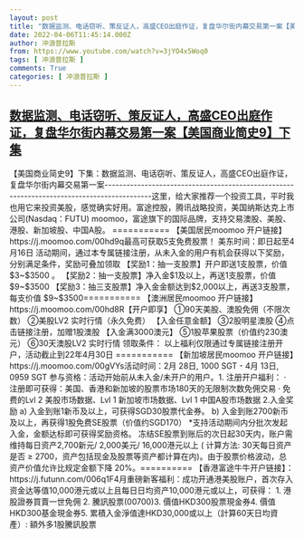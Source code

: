 ```yaml
---
layout: post
title: "数据监测、电话窃听、策反证人，高盛CEO出庭作证，复盘华尔街内幕交易第一案【美国商业简史9】下集"
date: 2022-04-06T11:45:14.000Z
author: 冲浪普拉斯
from: https://www.youtube.com/watch?v=3jYO4x5Woq0
tags: [ 冲浪普拉斯 ]
comments: True
categories: [ 冲浪普拉斯 ]
---
```

<!--1649245514000-->
[数据监测、电话窃听、策反证人，高盛CEO出庭作证，复盘华尔街内幕交易第一案【美国商业简史9】下集](https://www.youtube.com/watch?v=3jYO4x5Woq0)
------

<div>
【美国商业简史9】下集：数据监测、电话窃听、策反证人，高盛CEO出庭作证，复盘华尔街内幕交易第一案-------------------------------------------------------------------------------------------这里，给大家推荐一个投资工具，平时我也用它来投资美股，感觉确实好用。富途控股，腾讯战略投资，美国纳斯达克上市公司(Nasdaq：FUTU) moomoo，富途旗下的国际品牌，支持交易澳股、美股、港股、新加坡股、中国A股。 =========== 【美国居民moomoo 开户链接】https://j.moomoo.com/00hd9q最高可获取5支免费股票！ 美东时间：即日起至4月16日 活动期间，通过本专属链接注册，从未入金的用户有机会获得以下奖励，分别满足条件，奖励可叠加领取 【奖励1：抽一支股票】开户即送1支股票，价值 $3~$3500 。 【奖励2：抽一支股票】净入金$1及以上，再送1支股票，价值 $9~$3500  【奖励3：抽三支股票】净入金金额达到$2,000以上，再送3支股票，每支价值 $9~$3500=========== 【澳洲居民moomoo 开户链接】https://j.moomoo.com/00hd8R【开户即享】 ①90天美股、澳股免佣（不限次数） ②美股LV2 实时行情（永久免费） 【入金任意金额】 ③2股明星澳股 ④点击链接注册，加赠1股澳股 【入金满3000澳元】 ⑤1股苹果股票（价值约230澳元） ⑥30天澳股LV2 实时行情 领取条件： 以上福利仅限通过专属链接注册开户，活动截止到22年4月30日 =========== 【新加坡居民moomoo 开户链接】https://j.moomoo.com/00gVYs活动时间：2月 28日, 1000 SGT - 4月 13日, 0959 SGT 参与资格：活动开始前从未入金/未开户的用户。1. 注册开户福利： · 注册即可获得：美国、香港和新加坡的股票市场180天的无限制次数免佣交易 · 免费的Lvl 2 美股市场数据、Lvl 1 新加坡市场数据、Lvl 1 中国A股市场数据 2.入金奖励 a) 入金到账1新币及以上，可获得SGD30股票代金券。 b) 入金到账2700新币及以上，再获得1股免费SE股票（价值约SGD170） *支持活动期间内分批次发起入金，金额达标即可获得奖励资格。 冻结SE股票到账后的次日起30天内，账户需维持每日资产2,700新元/ 2,000美元/ 16,000港元以上 ( 计算方法: 30天每日资产是否 ≥ 2700，资产包括现金及股票等资产都计算在内)。由于股票价格波动，总资产价值允许比规定金额下降 20%。========== 【香港富途牛牛开户链接】：https://j.futunn.com/006q1F4月重磅新客福利：成功开通港美股账户，首次存入资金达等值10,000港元或以上且每日日均资产10,000港元或以上，可获得： 1. 港股證券買賣一世免佣 2. 騰訊股票(00700)3. 價值HKD300股票現金券4. 價值HKD300基金現金券5. 累積入金淨值達HKD30,000或以上（計算60天日均資產）: 額外多1股騰訊股票
</div>

